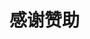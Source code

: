 # 感谢赞助
<zanzhu />
<script setup lang="ts">
import MyComponent from "@source/vue/zanzhu.vue";
</script>

